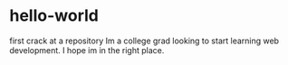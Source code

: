 # hello-world
first crack at a repository
Im a college grad looking to start learning web development. I hope im in the right place.
